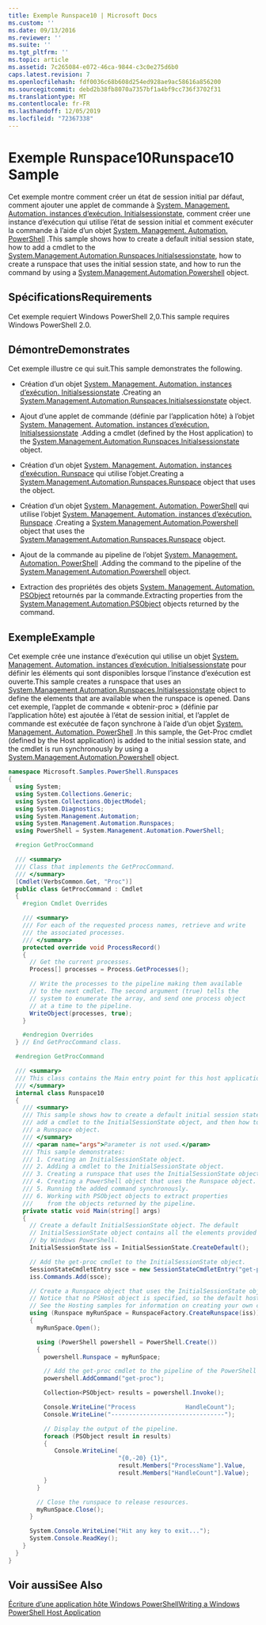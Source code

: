```yaml
---
title: Exemple Runspace10 | Microsoft Docs
ms.custom: ''
ms.date: 09/13/2016
ms.reviewer: ''
ms.suite: ''
ms.tgt_pltfrm: ''
ms.topic: article
ms.assetid: 7c265084-e072-46ca-9844-c3c0e275d6b0
caps.latest.revision: 7
ms.openlocfilehash: fdf0036c68b608d254ed928ae9ac58616a856200
ms.sourcegitcommit: debd2b38fb8070a7357bf1a4bf9cc736f3702f31
ms.translationtype: MT
ms.contentlocale: fr-FR
ms.lasthandoff: 12/05/2019
ms.locfileid: "72367338"
---
```

# <a name="runspace10-sample"></a><span data-ttu-id="b1cbd-102">Exemple Runspace10</span><span class="sxs-lookup"><span data-stu-id="b1cbd-102">Runspace10 Sample</span></span>

<span data-ttu-id="b1cbd-103">Cet exemple montre comment créer un état de session initial par défaut, comment ajouter une applet de commande à [System. Management. Automation. instances d’exécution. Initialsessionstate](/dotnet/api/System.Management.Automation.Runspaces.InitialSessionState), comment créer une instance d’exécution qui utilise l’état de session initial et comment exécuter la commande à l’aide d’un objet [System. Management. Automation. PowerShell](/dotnet/api/system.management.automation.powershell) .</span><span class="sxs-lookup"><span data-stu-id="b1cbd-103">This sample shows how to create a default initial session state, how to add a cmdlet to the [System.Management.Automation.Runspaces.Initialsessionstate](/dotnet/api/System.Management.Automation.Runspaces.InitialSessionState), how to create a runspace that uses the initial session state, and how to run the command by using a [System.Management.Automation.Powershell](/dotnet/api/system.management.automation.powershell) object.</span></span>

## <a name="requirements"></a><span data-ttu-id="b1cbd-104">Spécifications</span><span class="sxs-lookup"><span data-stu-id="b1cbd-104">Requirements</span></span>

<span data-ttu-id="b1cbd-105">Cet exemple requiert Windows PowerShell 2,0.</span><span class="sxs-lookup"><span data-stu-id="b1cbd-105">This sample requires Windows PowerShell 2.0.</span></span>

## <a name="demonstrates"></a><span data-ttu-id="b1cbd-106">Démontre</span><span class="sxs-lookup"><span data-stu-id="b1cbd-106">Demonstrates</span></span>

<span data-ttu-id="b1cbd-107">Cet exemple illustre ce qui suit.</span><span class="sxs-lookup"><span data-stu-id="b1cbd-107">This sample demonstrates the following.</span></span>

- <span data-ttu-id="b1cbd-108">Création d’un objet [System. Management. Automation. instances d’exécution. Initialsessionstate](/dotnet/api/System.Management.Automation.Runspaces.InitialSessionState) .</span><span class="sxs-lookup"><span data-stu-id="b1cbd-108">Creating an [System.Management.Automation.Runspaces.Initialsessionstate](/dotnet/api/System.Management.Automation.Runspaces.InitialSessionState) object.</span></span>

- <span data-ttu-id="b1cbd-109">Ajout d’une applet de commande (définie par l’application hôte) à l’objet [System. Management. Automation. instances d’exécution. Initialsessionstate](/dotnet/api/System.Management.Automation.Runspaces.InitialSessionState) .</span><span class="sxs-lookup"><span data-stu-id="b1cbd-109">Adding a cmdlet (defined by the Host application) to the [System.Management.Automation.Runspaces.Initialsessionstate](/dotnet/api/System.Management.Automation.Runspaces.InitialSessionState) object.</span></span>

- <span data-ttu-id="b1cbd-110">Création d’un objet [System. Management. Automation. instances d’exécution. Runspace](/dotnet/api/System.Management.Automation.Runspaces.Runspace) qui utilise l’objet.</span><span class="sxs-lookup"><span data-stu-id="b1cbd-110">Creating a [System.Management.Automation.Runspaces.Runspace](/dotnet/api/System.Management.Automation.Runspaces.Runspace) object that uses the object.</span></span>

- <span data-ttu-id="b1cbd-111">Création d’un objet [System. Management. Automation. PowerShell](/dotnet/api/system.management.automation.powershell) qui utilise l’objet [System. Management. Automation. instances d’exécution. Runspace](/dotnet/api/System.Management.Automation.Runspaces.Runspace) .</span><span class="sxs-lookup"><span data-stu-id="b1cbd-111">Creating a [System.Management.Automation.Powershell](/dotnet/api/system.management.automation.powershell) object that uses the [System.Management.Automation.Runspaces.Runspace](/dotnet/api/System.Management.Automation.Runspaces.Runspace) object.</span></span>

- <span data-ttu-id="b1cbd-112">Ajout de la commande au pipeline de l’objet [System. Management. Automation. PowerShell](/dotnet/api/system.management.automation.powershell) .</span><span class="sxs-lookup"><span data-stu-id="b1cbd-112">Adding the command to the pipeline of the [System.Management.Automation.Powershell](/dotnet/api/system.management.automation.powershell) object.</span></span>

- <span data-ttu-id="b1cbd-113">Extraction des propriétés des objets [System. Management. Automation. PSObject](/dotnet/api/System.Management.Automation.PSObject) retournés par la commande.</span><span class="sxs-lookup"><span data-stu-id="b1cbd-113">Extracting properties from the [System.Management.Automation.PSObject](/dotnet/api/System.Management.Automation.PSObject) objects returned by the command.</span></span>

## <a name="example"></a><span data-ttu-id="b1cbd-114">Exemple</span><span class="sxs-lookup"><span data-stu-id="b1cbd-114">Example</span></span>

<span data-ttu-id="b1cbd-115">Cet exemple crée une instance d’exécution qui utilise un objet [System. Management. Automation. instances d’exécution. Initialsessionstate](/dotnet/api/System.Management.Automation.Runspaces.InitialSessionState) pour définir les éléments qui sont disponibles lorsque l’instance d’exécution est ouverte.</span><span class="sxs-lookup"><span data-stu-id="b1cbd-115">This sample creates a runspace that uses an [System.Management.Automation.Runspaces.Initialsessionstate](/dotnet/api/System.Management.Automation.Runspaces.InitialSessionState) object to define the elements that are available when the runspace is opened.</span></span> <span data-ttu-id="b1cbd-116">Dans cet exemple, l’applet de commande « obtenir-proc » (définie par l’application hôte) est ajoutée à l’état de session initial, et l’applet de commande est exécutée de façon synchrone à l’aide d’un objet [System. Management. Automation. PowerShell](/dotnet/api/system.management.automation.powershell) .</span><span class="sxs-lookup"><span data-stu-id="b1cbd-116">In this sample, the Get-Proc cmdlet (defined by the Host application) is added to the initial session state, and the cmdlet is run synchronously by using a [System.Management.Automation.Powershell](/dotnet/api/system.management.automation.powershell) object.</span></span>

```csharp
namespace Microsoft.Samples.PowerShell.Runspaces
{
  using System;
  using System.Collections.Generic;
  using System.Collections.ObjectModel;
  using System.Diagnostics;
  using System.Management.Automation;
  using System.Management.Automation.Runspaces;
  using PowerShell = System.Management.Automation.PowerShell;

  #region GetProcCommand

  /// <summary>
  /// Class that implements the GetProcCommand.
  /// </summary>
  [Cmdlet(VerbsCommon.Get, "Proc")]
  public class GetProcCommand : Cmdlet
  {
    #region Cmdlet Overrides

    /// <summary>
    /// For each of the requested process names, retrieve and write
    /// the associated processes.
    /// </summary>
    protected override void ProcessRecord()
    {
      // Get the current processes.
      Process[] processes = Process.GetProcesses();

      // Write the processes to the pipeline making them available
      // to the next cmdlet. The second argument (true) tells the
      // system to enumerate the array, and send one process object
      // at a time to the pipeline.
      WriteObject(processes, true);
    }

    #endregion Overrides
  } // End GetProcCommand class.

  #endregion GetProcCommand

  /// <summary>
  /// This class contains the Main entry point for this host application.
  /// </summary>
  internal class Runspace10
  {
    /// <summary>
    /// This sample shows how to create a default initial session state, how to add
    /// add a cmdlet to the InitialSessionState object, and then how to create
    /// a Runspace object.
    /// </summary>
    /// <param name="args">Parameter is not used.</param>
    /// This sample demonstrates:
    /// 1. Creating an InitialSessionState object.
    /// 2. Adding a cmdlet to the InitialSessionState object.
    /// 3. Creating a runspace that uses the InitialSessionState object.
    /// 4. Creating a PowerShell object that uses the Runspace object.
    /// 5. Running the added command synchronously.
    /// 6. Working with PSObject objects to extract properties
    ///    from the objects returned by the pipeline.
    private static void Main(string[] args)
    {
      // Create a default InitialSessionState object. The default
      // InitialSessionState object contains all the elements provided
      // by Windows PowerShell.
      InitialSessionState iss = InitialSessionState.CreateDefault();

      // Add the get-proc cmdlet to the InitialSessionState object.
      SessionStateCmdletEntry ssce = new SessionStateCmdletEntry("get-proc", typeof(GetProcCommand), null);
      iss.Commands.Add(ssce);

      // Create a Runspace object that uses the InitialSessionState object.
      // Notice that no PSHost object is specified, so the default host is used.
      // See the Hosting samples for information on creating your own custom host.
      using (Runspace myRunSpace = RunspaceFactory.CreateRunspace(iss))
      {
        myRunSpace.Open();

        using (PowerShell powershell = PowerShell.Create())
        {
          powershell.Runspace = myRunSpace;

          // Add the get-proc cmdlet to the pipeline of the PowerShell object.
          powershell.AddCommand("get-proc");

          Collection<PSObject> results = powershell.Invoke();

          Console.WriteLine("Process              HandleCount");
          Console.WriteLine("--------------------------------");

          // Display the output of the pipeline.
          foreach (PSObject result in results)
          {
             Console.WriteLine(
                               "{0,-20} {1}",
                               result.Members["ProcessName"].Value,
                               result.Members["HandleCount"].Value);
          }
        }

        // Close the runspace to release resources.
        myRunSpace.Close();
      }

      System.Console.WriteLine("Hit any key to exit...");
      System.Console.ReadKey();
    }
  }
}
```

## <a name="see-also"></a><span data-ttu-id="b1cbd-117">Voir aussi</span><span class="sxs-lookup"><span data-stu-id="b1cbd-117">See Also</span></span>

[<span data-ttu-id="b1cbd-118">Écriture d’une application hôte Windows PowerShell</span><span class="sxs-lookup"><span data-stu-id="b1cbd-118">Writing a Windows PowerShell Host Application</span></span>](./writing-a-windows-powershell-host-application.md)